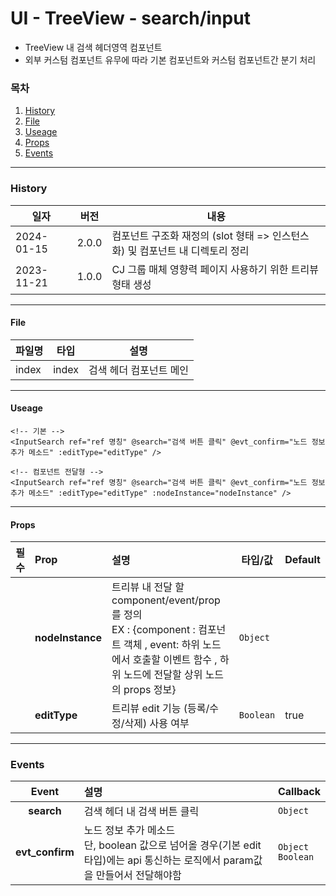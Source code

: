 # UI - TreeView - search/input

-   TreeView 내 검색 헤더영역 컴포넌트
-   외부 커스텀 컴포넌트 유무에 따라 기본 컴포넌트와 커스텀 컴포넌트간 분기 처리

### 목차

1. [History](#history)
2. [File](#file)
3. [Useage](#useage)
4. [Props](#props)
5. [Events](#events)

---

### History

| 일자       | 버전  | 내용                                                                           |
| ---------- | ----- | ------------------------------------------------------------------------------ |
| 2024-01-15 | 2.0.0 | 컴포넌트 구조화 재정의 (slot 형태 => 인스턴스 화) 및 컴포넌트 내 디렉토리 정리 |
| 2023-11-21 | 1.0.0 | CJ 그룹 매체 영향력 페이지 사용하기 위한 트리뷰 형태 생성                      |

---

#### File

| 파일명 | 타입  | 설명                    |
| ------ | ----- | ----------------------- |
| index  | index | 검색 헤더 컴포넌트 메인 |

---

#### Useage

```vue
<!-- 기본 -->
<InputSearch ref="ref 명칭" @search="검색 버튼 클릭" @evt_confirm="노드 정보 추가 메소드" :editType="editType" />

<!-- 컴포넌트 전달형 -->
<InputSearch ref="ref 명칭" @search="검색 버튼 클릭" @evt_confirm="노드 정보 추가 메소드" :editType="editType" :nodeInstance="nodeInstance" />
```

---

#### Props

| 필수 | Prop             | 설명                                                                                                                                                                     | 타입/값   | Default |
| :--: | :--------------- | :----------------------------------------------------------------------------------------------------------------------------------------------------------------------- | --------- | ------- |
|      | **nodeInstance** | 트리뷰 내 전달 할 component/event/prop를 정의<br/>EX : {component : 컴포넌트 객체 , event: 하위 노드에서 호출할 이벤트 함수 , 하위 노드에 전달할 상위 노드의 props 정보} | `Object`  |         |
|      | **editType**     | 트리뷰 edit 기능 (등록/수정/삭제) 사용 여부                                                                                                                              | `Boolean` | true    |

---

### Events

|      Event      | 설명                                                                                                                             | Callback              |
| :-------------: | :------------------------------------------------------------------------------------------------------------------------------- | :-------------------- |
|   **search**    | 검색 헤더 내 검색 버튼 클릭                                                                                                      | `Object`<br>          |
| **evt_confirm** | 노드 정보 추가 메소드<br> 단, boolean 값으로 넘어올 경우(기본 edit 타입)에는 api 통신하는 로직에서 param값을 만들어서 전달해야함 | `Object`<br>`Boolean` |

